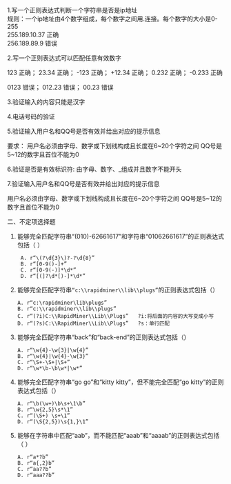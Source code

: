 1.写一个正则表达式判断一个字符串是否是ip地址  
规则：一个ip地址由4个数字组成，每个数字之间用.连接。每个数字的大小是0-255  
255.189.10.37   正确    
256.189.89.9    错误   



2.写一个正则表达式可以匹配任意有效数字

123   正确；  23.34  正确；     -123  正确；  +12.34  正确； 0.232  正确； -0.233  正确

0123  错误； 012.23  错误；   00.23 错误



3.验证输入的内容只能是汉字



4.电话号码的验证 



5.验证输入用户名和QQ号是否有效并给出对应的提示信息

要求：
用户名必须由字母、数字或下划线构成且长度在6~20个字符之间
QQ号是5~12的数字且首位不能为0



6.验证是否是有效标识符: 由字母、数字、_组成并且数字不能开头



7.验证输入用户名和QQ号是否有效并给出对应的提示信息

用户名必须由字母、数字或下划线构成且长度在6~20个字符之间
QQ号是5~12的数字且首位不能为0



二、不定项选择题    

1. 能够完全匹配字符串“(010)-62661617”和字符串“01062661617”的正则表达式包括（ ）  

   ```
    A. r“\(?\d{3}\)?-?\d{8}”		
    B. r“[0-9()-]+”		  
    C. r“[0-9(-)]*\d*”		  
    D. r“[(]?\d*[)-]*\d*”
   ```

   

2. 能够完全匹配字符串```“c:\\rapidminer\\lib\\plugs”```的正则表达式包括（）  

   ```
   A. r“c:\rapidminer\lib\plugs”  
   B. r“c:\\rapidminer\\lib\\plugs”  
   C. r“(?i)C:\\RapidMiner\\Lib\\Plugs”   ?i:将后面的内容的大写变成小写    
   D. r“(?s)C:\\RapidMiner\\Lib\\Plugs”   ?s：单行匹配 
   ```

3. 能够完全匹配字符串“back”和“back-end”的正则表达式包括（）  

   ```
   A. r“\w{4}-\w{3}|\w{4}”	
   B. r“\w{4}|\w{4}-\w{3}”
   C. r“\S+-\S+|\S+”	      
   D. r“\w*\b-\b\w*|\w*”
   ```

   

4. 能够完全匹配字符串“go go”和“kitty kitty”，但不能完全匹配“go kitty”的正则表达式包括（）     

   ```
   A. r“\b(\w+)\b\s+\1\b”	    
   B. r“\w{2,5}\s*\1”  
   C. r“(\S+) \s+\1”	      
   D. r“(\S{2,5})\s{1,}\1” 
   ```

   

    

5. 能够在字符串中匹配“aab”，而不能匹配“aaab”和“aaaab”的正则表达式包括（ ）  

   ```
   A. r“a*?b”					
   B. r“a{,2}b”   
   C. r“aa??b”  	  		
   D. r“aaa??b” 
   ```

   

